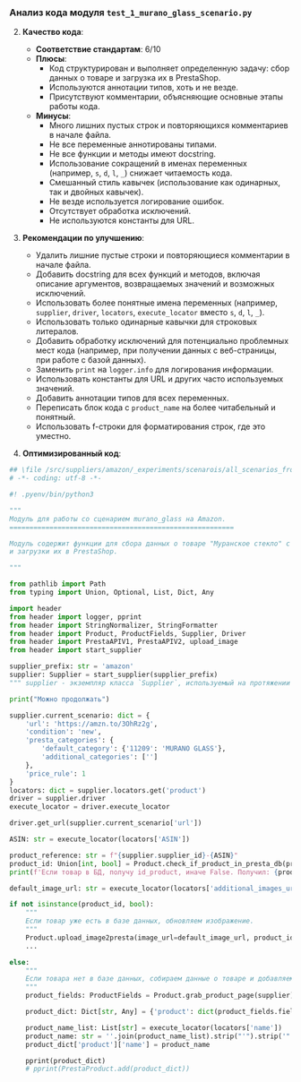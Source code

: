 ### **Анализ кода модуля `test_1_murano_glass_scenario.py`**

2. **Качество кода**:
   - **Соответствие стандартам**: 6/10
   - **Плюсы**:
     - Код структурирован и выполняет определенную задачу: сбор данных о товаре и загрузка их в PrestaShop.
     - Используются аннотации типов, хоть и не везде.
     - Присутствуют комментарии, объясняющие основные этапы работы кода.
   - **Минусы**:
     - Много лишних пустых строк и повторяющихся комментариев в начале файла.
     - Не все переменные аннотированы типами.
     - Не все функции и методы имеют docstring.
     - Использование сокращений в именах переменных (например, `s`, `d`, `l`, `_`) снижает читаемость кода.
     - Смешанный стиль кавычек (использование как одинарных, так и двойных кавычек).
     - Не везде используется логирование ошибок.
     - Отсутствует обработка исключений.
     - Не используются константы для URL.

3. **Рекомендации по улучшению**:
   - Удалить лишние пустые строки и повторяющиеся комментарии в начале файла.
   - Добавить docstring для всех функций и методов, включая описание аргументов, возвращаемых значений и возможных исключений.
   - Использовать более понятные имена переменных (например, `supplier`, `driver`, `locators`, `execute_locator` вместо `s`, `d`, `l`, `_`).
   - Использовать только одинарные кавычки для строковых литералов.
   - Добавить обработку исключений для потенциально проблемных мест кода (например, при получении данных с веб-страницы, при работе с базой данных).
   - Заменить `print` на `logger.info` для логирования информации.
   - Использовать константы для URL и других часто используемых значений.
   - Добавить аннотации типов для всех переменных.
   - Переписать блок кода с `product_name` на более читабельный и понятный.
   - Использовать f-строки для форматирования строк, где это уместно.

4. **Оптимизированный код**:

```python
## \file /src/suppliers/amazon/_experiments/scenarois/all_scenarios_from_amazon/murano_glass/test_1_murano_glass_scenario.py
# -*- coding: utf-8 -*-

#! .pyenv/bin/python3

"""
Модуль для работы со сценарием murano_glass на Amazon.
========================================================

Модуль содержит функции для сбора данных о товаре "Муранское стекло" с сайта Amazon
и загрузки их в PrestaShop.

"""

from pathlib import Path
from typing import Union, Optional, List, Dict, Any

import header
from header import logger, pprint
from header import StringNormalizer, StringFormatter
from header import Product, ProductFields, Supplier, Driver
from header import PrestaAPIV1, PrestaAPIV2, upload_image
from header import start_supplier

supplier_prefix: str = 'amazon'
supplier: Supplier = start_supplier(supplier_prefix)
""" supplier - экземпляр класса `Supplier`, используемый на протяжении всего кода """

print("Можно продолжать")

supplier.current_scenario: dict = {
    'url': 'https://amzn.to/3OhRz2g',
    'condition': 'new',
    'presta_categories': {
        'default_category': {'11209': 'MURANO GLASS'},
        'additional_categories': ['']
    },
    'price_rule': 1
}
locators: dict = supplier.locators.get('product')
driver = supplier.driver
execute_locator = driver.execute_locator

driver.get_url(supplier.current_scenario['url'])

ASIN: str = execute_locator(locators['ASIN'])

product_reference: str = f"{supplier.supplier_id}-{ASIN}"
product_id: Union[int, bool] = Product.check_if_product_in_presta_db(product_reference)
print(f'Если товар в БД, получу id_product, иначе False. Получил: {product_id}')

default_image_url: str = execute_locator(locators['additional_images_urls'])[0]

if not isinstance(product_id, bool):
    """
    Если товар уже есть в базе данных, обновляем изображение.
    """
    Product.upload_image2presta(image_url=default_image_url, product_id=product_id)
    ...

else:
    """
    Если товара нет в базе данных, собираем данные о товаре и добавляем его.
    """
    product_fields: ProductFields = Product.grab_product_page(supplier)

    product_dict: Dict[str, Any] = {'product': dict(product_fields.fields)}

    product_name_list: List[str] = execute_locator(locators['name'])
    product_name: str = ''.join(product_name_list).strip("'").strip('"').strip('\n')
    product_dict['product']['name'] = product_name

    pprint(product_dict)
    # pprint(PrestaProduct.add(product_dict))